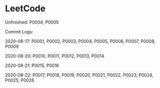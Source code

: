# LeetCode

Unfinished: P0004, P0005

Commit Logs:

2020-08-17: P0001, P0002, P0003, P0004, P0005, P0006, P0007, P0008, P0009

2020-08-20: P0010, P0011, P0012, P0013, P0014

2020-08-21: P0015, P0016

2020-08-22: P0017, P0018, P0019, P0020, P0021, P0022, P0023, P0024, P0025, P0026
